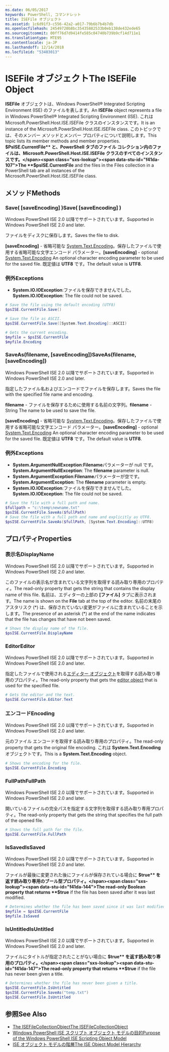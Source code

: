 ```yaml
---
ms.date: 06/05/2017
keywords: PowerShell, コマンドレット
title: ISEFile オブジェクト
ms.assetid: 1c6d91f3-c556-42a2-a017-79b6b7b4b7db
ms.openlocfilehash: 24549720b8bc35435882533b0eb138de432ede65
ms.sourcegitcommit: 00ff76d7d9414fe585c04740b739b9cf14d711e1
ms.translationtype: MTE95
ms.contentlocale: ja-JP
ms.lasthandoff: 12/14/2018
ms.locfileid: "53403013"
---
```

# <a name="the-isefile-object"></a><span data-ttu-id="f41da-103">ISEFile オブジェクト</span><span class="sxs-lookup"><span data-stu-id="f41da-103">The ISEFile Object</span></span>

<span data-ttu-id="f41da-104">**ISEFile** オブジェクトは、Windows PowerShell® Integrated Scripting Environment (ISE) のファイルを表します。</span><span class="sxs-lookup"><span data-stu-id="f41da-104">An **ISEFile** object represents a file in Windows PowerShell® Integrated Scripting Environment (ISE).</span></span> <span data-ttu-id="f41da-105">これは Microsoft.PowerShell.Host.ISE.ISEFile クラスのインスタンスです。</span><span class="sxs-lookup"><span data-stu-id="f41da-105">It is an instance of the Microsoft.PowerShell.Host.ISE.ISEFile class.</span></span> <span data-ttu-id="f41da-106">このトピックでは、そのメンバー メソッドとメンバー プロパティについて説明します。</span><span class="sxs-lookup"><span data-stu-id="f41da-106">This topic lists its member methods and member properties.</span></span> <span data-ttu-id="f41da-107">**$PsISE.CurrentFile** と、PowerShell タブのファイル コレクション内のファイルは、Microsoft.PowerShell.Host.ISE.ISEFile クラスのすべてのインスタンスです。</span><span class="sxs-lookup"><span data-stu-id="f41da-107">The **$psISE.CurrentFile** and the files in the Files collection in a PowerShell tab are all instances of the Microsoft.PowerShell.Host.ISE.ISEFile class.</span></span>

## <a name="methods"></a><span data-ttu-id="f41da-108">メソッド</span><span class="sxs-lookup"><span data-stu-id="f41da-108">Methods</span></span>

### <a name="save-saveencoding-"></a><span data-ttu-id="f41da-109">Save\( \[saveEncoding\] \)</span><span class="sxs-lookup"><span data-stu-id="f41da-109">Save\( \[saveEncoding\] \)</span></span>

<span data-ttu-id="f41da-110">Windows PowerShell ISE 2.0 以降でサポートされています。</span><span class="sxs-lookup"><span data-stu-id="f41da-110">Supported in Windows PowerShell ISE 2.0 and later.</span></span>

<span data-ttu-id="f41da-111">ファイルをディスクに保存します。</span><span class="sxs-lookup"><span data-stu-id="f41da-111">Saves the file to disk.</span></span>

<span data-ttu-id="f41da-112">**\[saveEncoding\]** - 省略可能な [System.Text.Encoding](https://msdn.microsoft.com/library/system.text.encoding.aspx)。保存したファイルで使用する省略可能な文字エンコード パラメーター。</span><span class="sxs-lookup"><span data-stu-id="f41da-112">**\[saveEncoding\]** - optional [System.Text.Encoding](https://msdn.microsoft.com/library/system.text.encoding.aspx) An optional character encoding parameter to be used for the saved file.</span></span> <span data-ttu-id="f41da-113">既定値は **UTF8** です。</span><span class="sxs-lookup"><span data-stu-id="f41da-113">The default value is **UTF8**.</span></span>

### <a name="exceptions"></a><span data-ttu-id="f41da-114">例外</span><span class="sxs-lookup"><span data-stu-id="f41da-114">Exceptions</span></span>

- <span data-ttu-id="f41da-115">**System.IO.IOException**:ファイルを保存できませんでした。</span><span class="sxs-lookup"><span data-stu-id="f41da-115">**System.IO.IOException**: The file could not be saved.</span></span>

```powershell
# Save the file using the default encoding (UTF8)
$psISE.CurrentFile.Save()

# Save the file as ASCII.
$psISE.CurrentFile.Save([System.Text.Encoding]::ASCII)

# Gets the current encoding.
$myfile = $psISE.CurrentFile
$myfile.Encoding
```

### <a name="saveasfilename-saveencoding"></a><span data-ttu-id="f41da-116">SaveAs\(filename, \[saveEncoding\]\)</span><span class="sxs-lookup"><span data-stu-id="f41da-116">SaveAs\(filename, \[saveEncoding\]\)</span></span>

<span data-ttu-id="f41da-117">Windows PowerShell ISE 2.0 以降でサポートされています。</span><span class="sxs-lookup"><span data-stu-id="f41da-117">Supported in Windows PowerShell ISE 2.0 and later.</span></span>

<span data-ttu-id="f41da-118">指定したファイル名およびエンコードでファイルを保存します。</span><span class="sxs-lookup"><span data-stu-id="f41da-118">Saves the file with the specified file name and encoding.</span></span>

<span data-ttu-id="f41da-119">**filename** - ファイルを保存するために使用する名前の文字列。</span><span class="sxs-lookup"><span data-stu-id="f41da-119">**filename** - String The name to be used to save the file.</span></span>

<span data-ttu-id="f41da-120">**\[saveEncoding\]** - 省略可能な [System.Text.Encoding](https://msdn.microsoft.com/library/system.text.encoding.aspx)。保存したファイルで使用する省略可能な文字エンコード パラメーター。</span><span class="sxs-lookup"><span data-stu-id="f41da-120">**\[saveEncoding\]** - optional [System.Text.Encoding](https://msdn.microsoft.com/library/system.text.encoding.aspx) An optional character encoding parameter to be used for the saved file.</span></span> <span data-ttu-id="f41da-121">既定値は **UTF8** です。</span><span class="sxs-lookup"><span data-stu-id="f41da-121">The default value is **UTF8**.</span></span>

### <a name="exceptions"></a><span data-ttu-id="f41da-122">例外</span><span class="sxs-lookup"><span data-stu-id="f41da-122">Exceptions</span></span>

- <span data-ttu-id="f41da-123">**System.ArgumentNullException**:**Filename**パラメーターが null です。</span><span class="sxs-lookup"><span data-stu-id="f41da-123">**System.ArgumentNullException**: The **filename** parameter is null.</span></span>
- <span data-ttu-id="f41da-124">**System.ArgumentException**:**Filename**パラメーターが空です。</span><span class="sxs-lookup"><span data-stu-id="f41da-124">**System.ArgumentException**: The **filename** parameter is empty.</span></span>
- <span data-ttu-id="f41da-125">**System.IO.IOException**:ファイルを保存できませんでした。</span><span class="sxs-lookup"><span data-stu-id="f41da-125">**System.IO.IOException**: The file could not be saved.</span></span>

```powershell
# Save the file with a full path and name.
$fullpath = "c:\temp\newname.txt"
$psISE.CurrentFile.SaveAs($fullPath)
# Save the file with a full path and name and explicitly as UTF8.
$psISE.CurrentFile.SaveAs($fullPath, [System.Text.Encoding]::UTF8)
```

## <a name="properties"></a><span data-ttu-id="f41da-126">プロパティ</span><span class="sxs-lookup"><span data-stu-id="f41da-126">Properties</span></span>

### <a name="displayname"></a><span data-ttu-id="f41da-127">表示名</span><span class="sxs-lookup"><span data-stu-id="f41da-127">DisplayName</span></span>

<span data-ttu-id="f41da-128">Windows PowerShell ISE 2.0 以降でサポートされています。</span><span class="sxs-lookup"><span data-stu-id="f41da-128">Supported in Windows PowerShell ISE 2.0 and later.</span></span>

<span data-ttu-id="f41da-129">このファイルの表示名が含まれている文字列を取得する読み取り専用のプロパティ。</span><span class="sxs-lookup"><span data-stu-id="f41da-129">The read-only property that gets the string that contains the display name of this file.</span></span> <span data-ttu-id="f41da-130">名前は、エディターの上部の **[ファイル]** タブに表示されます。</span><span class="sxs-lookup"><span data-stu-id="f41da-130">The name is shown on the **File** tab at the top of the editor.</span></span> <span data-ttu-id="f41da-131">名前の末尾のアスタリスク \(\*\) は、保存されていない変更がファイルに含まれていることを示します。</span><span class="sxs-lookup"><span data-stu-id="f41da-131">The presence of an asterisk \(\*\) at the end of the name indicates that the file has changes that have not been saved.</span></span>

```powershell
# Shows the display name of the file.
$psISE.CurrentFile.DisplayName
```

### <a name="editor"></a><span data-ttu-id="f41da-132">Editor</span><span class="sxs-lookup"><span data-stu-id="f41da-132">Editor</span></span>

<span data-ttu-id="f41da-133">Windows PowerShell ISE 2.0 以降でサポートされています。</span><span class="sxs-lookup"><span data-stu-id="f41da-133">Supported in Windows PowerShell ISE 2.0 and later.</span></span>

<span data-ttu-id="f41da-134">指定したファイルで使用される[エディター オブジェクト](The-ISEEditor-Object.md)を取得する読み取り専用のプロパティ。</span><span class="sxs-lookup"><span data-stu-id="f41da-134">The read-only property that gets the [editor object](The-ISEEditor-Object.md) that is used for the specified file.</span></span>

```powershell
# Gets the editor and the text.
$psISE.CurrentFile.Editor.Text
```

### <a name="encoding"></a><span data-ttu-id="f41da-135">エンコード</span><span class="sxs-lookup"><span data-stu-id="f41da-135">Encoding</span></span>

<span data-ttu-id="f41da-136">Windows PowerShell ISE 2.0 以降でサポートされています。</span><span class="sxs-lookup"><span data-stu-id="f41da-136">Supported in Windows PowerShell ISE 2.0 and later.</span></span>

<span data-ttu-id="f41da-137">元のファイル エンコードを取得する読み取り専用のプロパティ。</span><span class="sxs-lookup"><span data-stu-id="f41da-137">The read-only property that gets the original file encoding.</span></span> <span data-ttu-id="f41da-138">これは **System.Text.Encoding** オブジェクトです。</span><span class="sxs-lookup"><span data-stu-id="f41da-138">This is a **System.Text.Encoding** object.</span></span>

```powershell
# Shows the encoding for the file.
$psISE.CurrentFile.Encoding
```

### <a name="fullpath"></a><span data-ttu-id="f41da-139">FullPath</span><span class="sxs-lookup"><span data-stu-id="f41da-139">FullPath</span></span>

<span data-ttu-id="f41da-140">Windows PowerShell ISE 2.0 以降でサポートされています。</span><span class="sxs-lookup"><span data-stu-id="f41da-140">Supported in Windows PowerShell ISE 2.0 and later.</span></span>

<span data-ttu-id="f41da-141">開いているファイルの完全パスを指定する文字列を取得する読み取り専用プロパティ。</span><span class="sxs-lookup"><span data-stu-id="f41da-141">The read-only property that gets the string that specifies the full path of the opened file.</span></span>

```powershell
# Shows the full path for the file.
$psISE.CurrentFile.FullPath
```

### <a name="issaved"></a><span data-ttu-id="f41da-142">IsSaved</span><span class="sxs-lookup"><span data-stu-id="f41da-142">IsSaved</span></span>

<span data-ttu-id="f41da-143">Windows PowerShell ISE 2.0 以降でサポートされています。</span><span class="sxs-lookup"><span data-stu-id="f41da-143">Supported in Windows PowerShell ISE 2.0 and later.</span></span>

<span data-ttu-id="f41da-144">ファイルが最後に変更された後にファイルが保存されている場合に **$true** を返す読み取り専用のブール型プロパティ。</span><span class="sxs-lookup"><span data-stu-id="f41da-144">The read-only Boolean property that returns **$true** if the file has been saved after it was last modified.</span></span>

```powershell
# Determines whether the file has been saved since it was last modified.
$myfile = $psISE.CurrentFile
$myfile.IsSaved
```

### <a name="isuntitled"></a><span data-ttu-id="f41da-145">IsUntitled</span><span class="sxs-lookup"><span data-stu-id="f41da-145">IsUntitled</span></span>

<span data-ttu-id="f41da-146">Windows PowerShell ISE 2.0 以降でサポートされています。</span><span class="sxs-lookup"><span data-stu-id="f41da-146">Supported in Windows PowerShell ISE 2.0 and later.</span></span>

<span data-ttu-id="f41da-147">ファイルにタイトルが指定されたことがない場合に **$true** を返す読み取り専用のプロパティ。</span><span class="sxs-lookup"><span data-stu-id="f41da-147">The read-only property that returns **$true** if the file has never been given a title.</span></span>

```powershell
# Determines whether the file has never been given a title.
$psISE.CurrentFile.IsUntitled
$psISE.CurrentFile.SaveAs("temp.txt")
$psISE.CurrentFile.IsUntitled
```

## <a name="see-also"></a><span data-ttu-id="f41da-148">参照</span><span class="sxs-lookup"><span data-stu-id="f41da-148">See Also</span></span>

- [<span data-ttu-id="f41da-149">The ISEFileCollectionObject</span><span class="sxs-lookup"><span data-stu-id="f41da-149">The ISEFileCollectionObject</span></span>](The-ISEFileCollection-Object.md)
- [<span data-ttu-id="f41da-150">Windows PowerShell ISE スクリプト オブジェクト モデルの目的</span><span class="sxs-lookup"><span data-stu-id="f41da-150">Purpose of the Windows PowerShell ISE Scripting Object Model</span></span>](Purpose-of-the-Windows-PowerShell-ISE-Scripting-Object-Model.md)
- [<span data-ttu-id="f41da-151">ISE オブジェクト モデルの階層</span><span class="sxs-lookup"><span data-stu-id="f41da-151">The ISE Object Model Hierarchy</span></span>](The-ISE-Object-Model-Hierarchy.md)